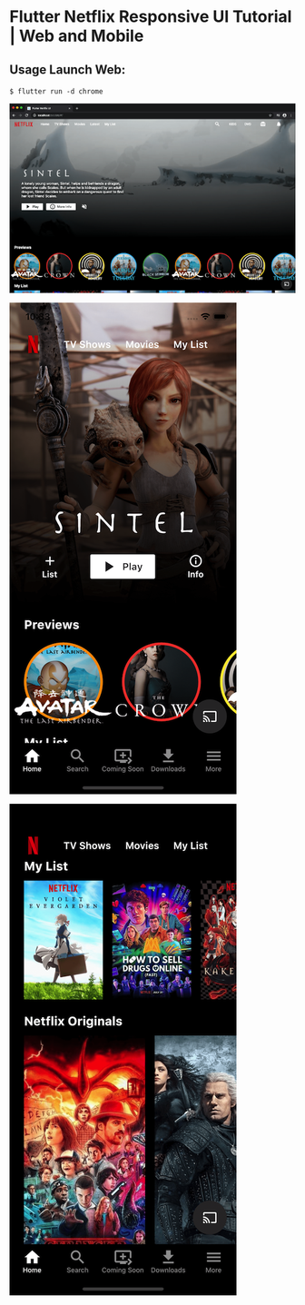 # Flutter Netflix Responsive UI Tutorial | Web and Mobile

## Usage Launch Web:

    $ flutter run -d chrome

![Web Screenshot](screenshots/web.png)

![Mobile Screenshot 1](screenshots/mobile0.png)

![Mobile Screenshot 2](screenshots/mobile1.png)